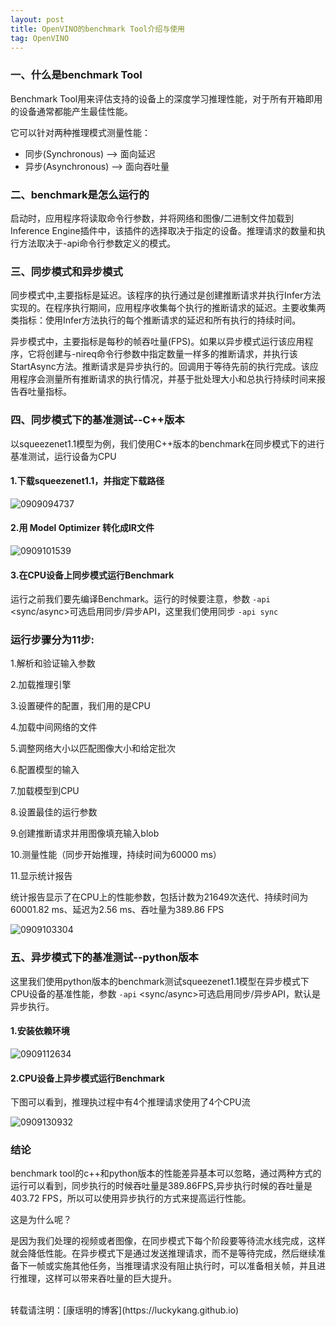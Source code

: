 ```yaml
---
layout: post
title: OpenVINO的benchmark Tool介绍与使用
tag: OpenVINO
---
```


### 一、什么是benchmark Tool

Benchmark Tool用来评估支持的设备上的深度学习推理性能，对于所有开箱即用的设备通常都能产生最佳性能。

它可以针对两种推理模式测量性能：

- 同步(Synchronous) --> 面向延迟
- 异步(Asynchronous) --> 面向吞吐量

### 二、benchmark是怎么运行的

启动时，应用程序将读取命令行参数，并将网络和图像/二进制文件加载到Inference Engine插件中，该插件的选择取决于指定的设备。推理请求的数量和执行方法取决于-api命令行参数定义的模式。

### 三、同步模式和异步模式

同步模式中,主要指标是延迟。该程序的执行通过是创建推断请求并执行Infer方法实现的。在程序执行期间，应用程序收集每个执行的推断请求的延迟。主要收集两类指标：使用Infer方法执行的每个推断请求的延迟和所有执行的持续时间。

异步模式中，主要指标是每秒的帧吞吐量(FPS)。如果以异步模式运行该应用程序，它将创建与-nireq命令行参数中指定数量一样多的推断请求，并执行该StartAsync方法。推断请求是异步执行的。回调用于等待先前的执行完成。该应用程序会测量所有推断请求的执行情况，并基于批处理大小和总执行持续时间来报告吞吐量指标。

### 四、同步模式下的基准测试--C++版本

以squeezenet1.1模型为例，我们使用C++版本的benchmark在同步模式下的进行基准测试，运行设备为CPU

#### 1.下载squeezenet1.1，并指定下载路径

![0909094737](https://cdn.jsdelivr.net/gh/luckykang/picture_bed/blogs_images/0909094737.png)

#### 2.用 Model Optimizer 转化成IR文件

![0909101539](https://cdn.jsdelivr.net/gh/luckykang/picture_bed/blogs_images/0909101539.png)


#### 3.在CPU设备上同步模式运行Benchmark

运行之前我们要先编译Benchmark。运行的时候要注意，参数 `-api` <sync/async>可选启用同步/异步API，这里我们使用同步 `-api sync`

### 运行步骤分为11步:
1.解析和验证输入参数

2.加载推理引擎

3.设置硬件的配置，我们用的是CPU

4.加载中间网络的文件

5.调整网络大小以匹配图像大小和给定批次

6.配置模型的输入

7.加载模型到CPU

8.设置最佳的运行参数

9.创建推断请求并用图像填充输入blob

10.测量性能（同步开始推理，持续时间为60000 ms）

11.显示统计报告

统计报告显示了在CPU上的性能参数，包括计数为21649次迭代、持续时间为60001.82 ms、延迟为2.56 ms、吞吐量为389.86 FPS

![0909103304](https://cdn.jsdelivr.net/gh/luckykang/picture_bed/blogs_images/0909103304.png)

### 五、异步模式下的基准测试--python版本

这里我们使用python版本的benchmark测试squeezenet1.1模型在异步模式下CPU设备的基准性能，参数 `-api` <sync/async>可选启用同步/异步API，默认是异步执行。

#### 1.安装依赖环境

![0909112634](https://cdn.jsdelivr.net/gh/luckykang/picture_bed/blogs_images/0909112634.png)

#### 2.CPU设备上异步模式运行Benchmark

下图可以看到，推理执过程中有4个推理请求使用了4个CPU流

![0909130932](https://cdn.jsdelivr.net/gh/luckykang/picture_bed/blogs_images/0909130932.png)


### 结论

benchmark tool的c++和python版本的性能差异基本可以忽略，通过两种方式的运行可以看到，同步执行的时候吞吐量是389.86FPS,异步执行时候的吞吐量是403.72 FPS，所以可以使用异步执行的方式来提高运行性能。

这是为什么呢？

是因为我们处理的视频或者图像，在同步模式下每个阶段要等待流水线完成，这样就会降低性能。在异步模式下是通过发送推理请求，而不是等待完成，然后继续准备下一帧或实施其他任务，当推理请求没有阻止执行时，可以准备相关帧，并且进行推理，这样可以带来吞吐量的巨大提升。

<br>
转载请注明：[康瑶明的博客](https://luckykang.github.io)
